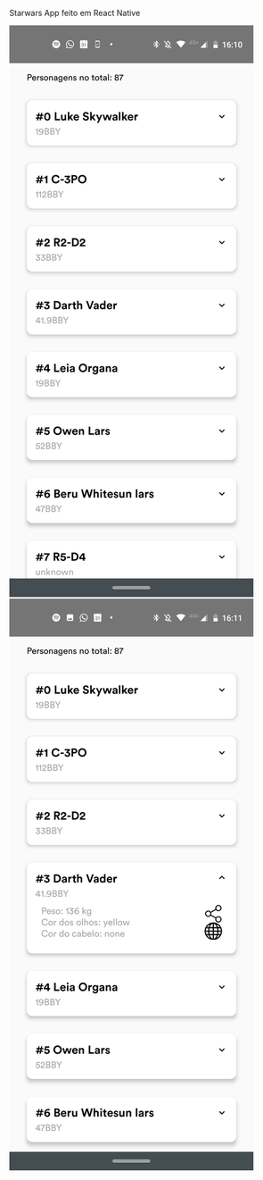 Starwars App feito em React Native


![Screenshot 1](Screenshot_20200211-161053.png)
![Screenshot 2](Screenshot_20200211-161102.png)
